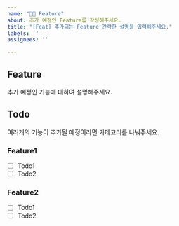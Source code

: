 ```yaml
---
name: "🏃🏻 Feature"
about: 추가 예정인 Feature를 작성해주세요.
title: "[Feat] 추가되는 Feature 간략한 설명을 입력해주세요."
labels: ''
assignees: ''

---
```


## Feature
추가 예정인 기능에 대하여 설명해주세요.

## Todo
여러개의 기능이 추가될 예정이라면 카테고리를 나눠주세요.

### Feature1
- [ ] Todo1
- [ ] Todo2

### Feature2
- [ ] Todo1
- [ ] Todo2
